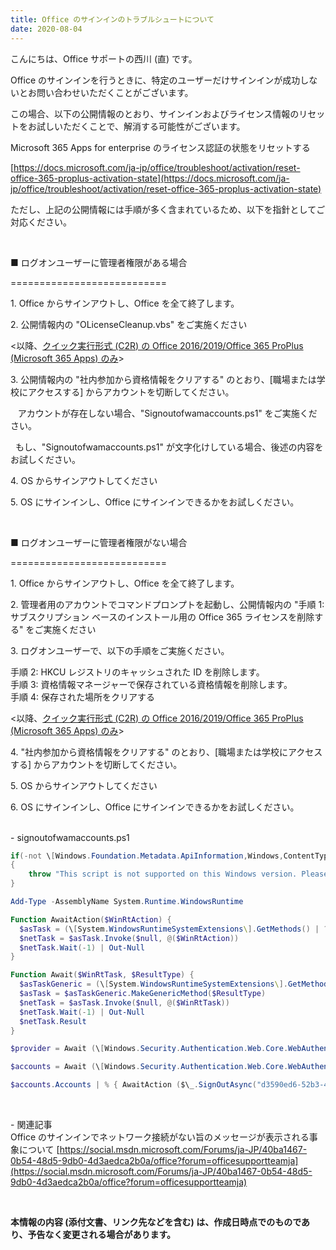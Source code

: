 ```yaml
---
title: Office のサインインのトラブルシュートについて
date: 2020-08-04
---
```


こんにちは、Office サポートの西川 (直) です。  
  
Office のサインインを行うときに、特定のユーザーだけサインインが成功しないとお問い合わせいただくことがございます。

この場合、以下の公開情報のとおり、サインインおよびライセンス情報のリセットをお試しいただくことで、解消する可能性がございます。

Microsoft 365 Apps for enterprise のライセンス認証の状態をリセットする

[https://docs.microsoft.com/ja-jp/office/troubleshoot/activation/reset-office-365-proplus-activation-state](https://docs.microsoft.com/ja-jp/office/troubleshoot/activation/reset-office-365-proplus-activation-state)

ただし、上記の公開情報には手順が多く含まれているため、以下を指針としてご対応ください。

<br>

■ ログオンユーザーに管理者権限がある場合

\===========================

1\. Office からサインアウトし、Office を全て終了します。

2\. 公開情報内の "OLicenseCleanup.vbs" をご実施ください

<以降、[クイック実行形式 (C2R) の Office 2016/2019/Office 365 ProPlus (Microsoft 365 Apps) のみ](https://social.msdn.microsoft.com/Forums/ja-JP/57e5d81e-ef69-4c1f-9ef0-932d03d0e7ce/1246312452124831246323455348922441824335-c2r-12392-windows?forum=officesupportteamja)\>

3\. 公開情報内の "社内参加から資格情報をクリアする" のとおり、\[職場または学校にアクセスする\] からアカウントを切断してください。

   アカウントが存在しない場合、"Signoutofwamaccounts.ps1" をご実施ください。

  もし、"Signoutofwamaccounts.ps1" が文字化けしている場合、後述の内容をお試しください。

4\. OS からサインアウトしてください

5\. OS にサインインし、Office にサインインできるかをお試しください。

<br>

■ ログオンユーザーに管理者権限がない場合

\===========================

1\. Office からサインアウトし、Office を全て終了します。  
  
2\. 管理者用のアカウントでコマンドプロンプトを起動し、公開情報内の "手順 1: サブスクリプション ベースのインストール用の Office 365 ライセンスを削除する" をご実施ください

3\. ログオンユーザーで、以下の手順をご実施ください。

手順 2: HKCU レジストリのキャッシュされた ID を削除します。  
手順 3: 資格情報マネージャーで保存されている資格情報を削除します。  
手順 4: 保存された場所をクリアする

<以降、[クイック実行形式 (C2R) の Office 2016/2019/Office 365 ProPlus (Microsoft 365 Apps) のみ](https://social.msdn.microsoft.com/Forums/ja-JP/57e5d81e-ef69-4c1f-9ef0-932d03d0e7ce/1246312452124831246323455348922441824335-c2r-12392-windows?forum=officesupportteamja)\>

4\. "社内参加から資格情報をクリアする" のとおり、\[職場または学校にアクセスする\] からアカウントを切断してください。  
  
5\. OS からサインアウトしてください  
  
6\. OS にサインインし、Office にサインインできるかをお試しください。  
<br>

\- signoutofwamaccounts.ps1
```powershell
if(-not \[Windows.Foundation.Metadata.ApiInformation,Windows,ContentType=WindowsRuntime\]::IsMethodPresent("Windows.Security.Authentication.Web.Core.WebAuthenticationCoreManager", "FindAllAccountsAsync"))
{
    throw "This script is not supported on this Windows version. Please, use CleanupWPJ.cmd."
}

Add-Type -AssemblyName System.Runtime.WindowsRuntime

Function AwaitAction($WinRtAction) {
  $asTask = (\[System.WindowsRuntimeSystemExtensions\].GetMethods() | ? { $\_.Name -eq 'AsTask' -and $\_.GetParameters().Count -eq 1 -and !$\_.IsGenericMethod })\[0\]
  $netTask = $asTask.Invoke($null, @($WinRtAction))
  $netTask.Wait(-1) | Out-Null
}

Function Await($WinRtTask, $ResultType) {
  $asTaskGeneric = (\[System.WindowsRuntimeSystemExtensions\].GetMethods() | ? { $\_.Name -eq 'AsTask' -and $\_.GetParameters().Count -eq 1 -and $\_.GetParameters()\[0\].ParameterType.Name -eq 'IAsyncOperation\`1' })\[0\]
  $asTask = $asTaskGeneric.MakeGenericMethod($ResultType)
  $netTask = $asTask.Invoke($null, @($WinRtTask))
  $netTask.Wait(-1) | Out-Null
  $netTask.Result
}

$provider = Await (\[Windows.Security.Authentication.Web.Core.WebAuthenticationCoreManager,Windows,ContentType=WindowsRuntime\]::FindAccountProviderAsync("https://login.microsoft.com", "organizations")) (\[Windows.Security.Credentials.WebAccountProvider,Windows,ContentType=WindowsRuntime\])

$accounts = Await (\[Windows.Security.Authentication.Web.Core.WebAuthenticationCoreManager,Windows,ContentType=WindowsRuntime\]::FindAllAccountsAsync($provider, "d3590ed6-52b3-4102-aeff-aad2292ab01c")) (\[Windows.Security.Authentication.Web.Core.FindAllAccountsResult,Windows,ContentType=WindowsRuntime\])

$accounts.Accounts | % { AwaitAction ($\_.SignOutAsync("d3590ed6-52b3-4102-aeff-aad2292ab01c")) }
```

<br>

\- 関連記事  
Office のサインインでネットワーク接続がない旨のメッセージが表示される事象について
[https://social.msdn.microsoft.com/Forums/ja-JP/40ba1467-0b54-48d5-9db0-4d3aedca2b0a/office?forum=officesupportteamja](https://social.msdn.microsoft.com/Forums/ja-JP/40ba1467-0b54-48d5-9db0-4d3aedca2b0a/office?forum=officesupportteamja)

<br>

**本情報の内容 (添付文書、リンク先などを含む) は、作成日時点でのものであり、予告なく変更される場合があります。**  
[](https://social.msdn.microsoft.com/Forums/ja-JP/40ba1467-0b54-48d5-9db0-4d3aedca2b0a/office?forum=officesupportteamja)